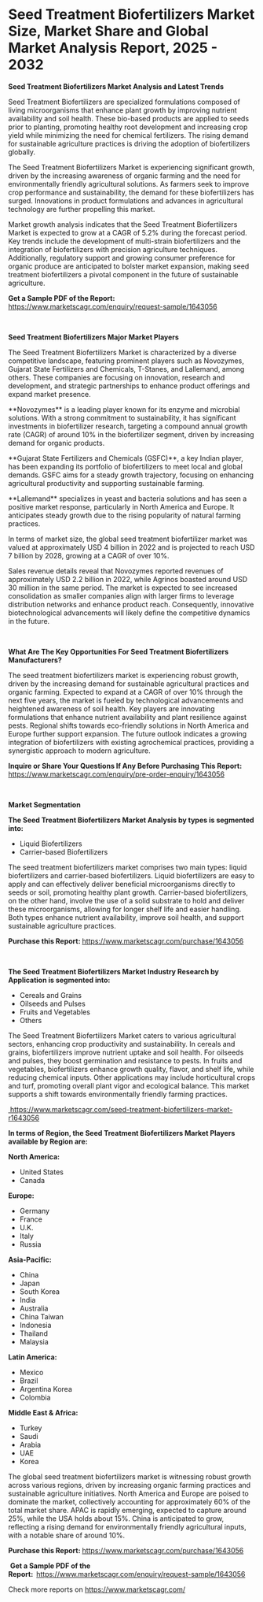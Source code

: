 <p><h1>Seed Treatment Biofertilizers Market Size, Market Share and Global Market Analysis Report, 2025 - 2032</h1></p><p><strong>Seed Treatment Biofertilizers Market Analysis and Latest Trends</strong></p>
<p><p>Seed Treatment Biofertilizers are specialized formulations composed of living microorganisms that enhance plant growth by improving nutrient availability and soil health. These bio-based products are applied to seeds prior to planting, promoting healthy root development and increasing crop yield while minimizing the need for chemical fertilizers. The rising demand for sustainable agriculture practices is driving the adoption of biofertilizers globally.</p><p>The Seed Treatment Biofertilizers Market is experiencing significant growth, driven by the increasing awareness of organic farming and the need for environmentally friendly agricultural solutions. As farmers seek to improve crop performance and sustainability, the demand for these biofertilizers has surged. Innovations in product formulations and advances in agricultural technology are further propelling this market.</p><p>Market growth analysis indicates that the Seed Treatment Biofertilizers Market is expected to grow at a CAGR of 5.2% during the forecast period. Key trends include the development of multi-strain biofertilizers and the integration of biofertilizers with precision agriculture techniques. Additionally, regulatory support and growing consumer preference for organic produce are anticipated to bolster market expansion, making seed treatment biofertilizers a pivotal component in the future of sustainable agriculture.</p></p>
<p><strong>Get a Sample PDF of the Report:&nbsp;</strong> <a href="https://www.marketscagr.com/enquiry/request-sample/1643056?utm_campaign=2465&utm_medium=2&utm_source=Github&utm_content=ia&utm_term=30032025&utm_id=seed-treatment-biofertilizers">https://www.marketscagr.com/enquiry/request-sample/1643056</a></p>
<p>&nbsp;</p>
<p><strong>Seed Treatment Biofertilizers Major Market Players</strong></p>
<p><p>The Seed Treatment Biofertilizers Market is characterized by a diverse competitive landscape, featuring prominent players such as Novozymes, Gujarat State Fertilizers and Chemicals, T-Stanes, and Lallemand, among others. These companies are focusing on innovation, research and development, and strategic partnerships to enhance product offerings and expand market presence.</p><p>**Novozymes** is a leading player known for its enzyme and microbial solutions. With a strong commitment to sustainability, it has significant investments in biofertilizer research, targeting a compound annual growth rate (CAGR) of around 10% in the biofertilizer segment, driven by increasing demand for organic products.</p><p>**Gujarat State Fertilizers and Chemicals (GSFC)**, a key Indian player, has been expanding its portfolio of biofertilizers to meet local and global demands. GSFC aims for a steady growth trajectory, focusing on enhancing agricultural productivity and supporting sustainable farming.</p><p>**Lallemand** specializes in yeast and bacteria solutions and has seen a positive market response, particularly in North America and Europe. It anticipates steady growth due to the rising popularity of natural farming practices.</p><p>In terms of market size, the global seed treatment biofertilizer market was valued at approximately USD 4 billion in 2022 and is projected to reach USD 7 billion by 2028, growing at a CAGR of over 10%. </p><p>Sales revenue details reveal that Novozymes reported revenues of approximately USD 2.2 billion in 2022, while Agrinos boasted around USD 30 million in the same period. The market is expected to see increased consolidation as smaller companies align with larger firms to leverage distribution networks and enhance product reach. Consequently, innovative biotechnological advancements will likely define the competitive dynamics in the future.</p></p>
<p>&nbsp;</p>
<p><strong>What Are The Key Opportunities For Seed Treatment Biofertilizers Manufacturers?</strong></p>
<p><p>The seed treatment biofertilizers market is experiencing robust growth, driven by the increasing demand for sustainable agricultural practices and organic farming. Expected to expand at a CAGR of over 10% through the next five years, the market is fueled by technological advancements and heightened awareness of soil health. Key players are innovating formulations that enhance nutrient availability and plant resilience against pests. Regional shifts towards eco-friendly solutions in North America and Europe further support expansion. The future outlook indicates a growing integration of biofertilizers with existing agrochemical practices, providing a synergistic approach to modern agriculture.</p></p>
<p><strong>Inquire or Share Your Questions If Any Before Purchasing This Report:</strong> <a href="https://www.marketscagr.com/enquiry/pre-order-enquiry/1643056?utm_campaign=2465&utm_medium=2&utm_source=Github&utm_content=ia&utm_term=30032025&utm_id=seed-treatment-biofertilizers">https://www.marketscagr.com/enquiry/pre-order-enquiry/1643056</a></p>
<p>&nbsp;</p>
<p><strong>Market Segmentation</strong></p>
<p><strong>The Seed Treatment Biofertilizers Market Analysis by types is segmented into:</strong></p>
<p><ul><li>Liquid Biofertilizers</li><li>Carrier-based Biofertilizers</li></ul></p>
<p><p>The seed treatment biofertilizers market comprises two main types: liquid biofertilizers and carrier-based biofertilizers. Liquid biofertilizers are easy to apply and can effectively deliver beneficial microorganisms directly to seeds or soil, promoting healthy plant growth. Carrier-based biofertilizers, on the other hand, involve the use of a solid substrate to hold and deliver these microorganisms, allowing for longer shelf life and easier handling. Both types enhance nutrient availability, improve soil health, and support sustainable agriculture practices.</p></p>
<p><strong>Purchase this Report:&nbsp;</strong><a href="https://www.marketscagr.com/purchase/1643056?utm_campaign=2465&utm_medium=2&utm_source=Github&utm_content=ia&utm_term=30032025&utm_id=seed-treatment-biofertilizers">https://www.marketscagr.com/purchase/1643056</a></p>
<p>&nbsp;</p>
<p><strong>The Seed Treatment Biofertilizers Market Industry Research by Application is segmented into:</strong></p>
<p><ul><li>Cereals and Grains</li><li>Oilseeds and Pulses</li><li>Fruits and Vegetables</li><li>Others</li></ul></p>
<p><p>The Seed Treatment Biofertilizers Market caters to various agricultural sectors, enhancing crop productivity and sustainability. In cereals and grains, biofertilizers improve nutrient uptake and soil health. For oilseeds and pulses, they boost germination and resistance to pests. In fruits and vegetables, biofertilizers enhance growth quality, flavor, and shelf life, while reducing chemical inputs. Other applications may include horticultural crops and turf, promoting overall plant vigor and ecological balance. This market supports a shift towards environmentally friendly farming practices.</p></p>
<p><a href="https://www.marketscagr.com/seed-treatment-biofertilizers-market-r1643056?utm_campaign=2465&utm_medium=2&utm_source=Github&utm_content=ia&utm_term=30032025&utm_id=seed-treatment-biofertilizers">&nbsp;https://www.marketscagr.com/seed-treatment-biofertilizers-market-r1643056</a></p>
<p><strong>In terms of Region, the Seed Treatment Biofertilizers Market Players available by Region are:</strong></p>
<p>
    <p> <strong> North America: </strong>
        <ul>
            <li>United States</li>
            <li>Canada</li>
        </ul>
        </p> 
    <p> <strong> Europe: </strong>
        <ul>
            <li>Germany</li>
            <li>France</li>
            <li>U.K.</li>
            <li>Italy</li>
            <li>Russia</li>
        </ul>
        </p> 
    <p> <strong> Asia-Pacific: </strong>
        <ul>
            <li>China</li>
            <li>Japan</li>
            <li>South Korea</li>
            <li>India</li>
            <li>Australia</li>
            <li>China Taiwan</li>
            <li>Indonesia</li>
            <li>Thailand</li>
            <li>Malaysia</li>
        </ul>
        </p> 
    <p> <strong> Latin America: </strong>
        <ul>
            <li>Mexico</li>
            <li>Brazil</li>
            <li>Argentina Korea</li>
            <li>Colombia</li>
        </ul>
        </p> 
    <p> <strong> Middle East & Africa: </strong>
        <ul>
            <li>Turkey</li>
            <li>Saudi</li>
            <li>Arabia</li>
            <li>UAE</li>
            <li>Korea</li>
        </ul>
    </p>
    </p>
<p><p>The global seed treatment biofertilizers market is witnessing robust growth across various regions, driven by increasing organic farming practices and sustainable agriculture initiatives. North America and Europe are poised to dominate the market, collectively accounting for approximately 60% of the total market share. APAC is rapidly emerging, expected to capture around 25%, while the USA holds about 15%. China is anticipated to grow, reflecting a rising demand for environmentally friendly agricultural inputs, with a notable share of around 10%.</p></p>
<p><strong>Purchase this Report: </strong><a href="https://www.marketscagr.com/purchase/1643056?utm_campaign=2465&utm_medium=2&utm_source=Github&utm_content=ia&utm_term=30032025&utm_id=seed-treatment-biofertilizers">https://www.marketscagr.com/purchase/1643056</a></p>
<p>&nbsp;<strong>Get a Sample PDF of the Report:&nbsp;&nbsp;</strong><a href="https://www.marketscagr.com/enquiry/request-sample/1643056?utm_campaign=2465&utm_medium=2&utm_source=Github&utm_content=ia&utm_term=30032025&utm_id=seed-treatment-biofertilizers">https://www.marketscagr.com/enquiry/request-sample/1643056</a></p>
<p><strong></strong></p>
<p>Check more reports on <a href="https://www.marketscagr.com/?utm_campaign=2465&utm_medium=2&utm_source=Github&utm_content=ia&utm_term=30032025&utm_id=seed-treatment-biofertilizers">https://www.marketscagr.com/</a></p>